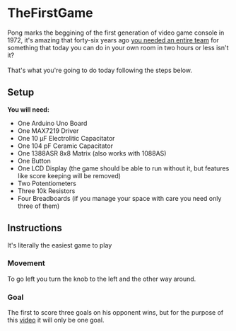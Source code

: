 # TheFirstGame
Pong marks the beggining of the first generation of video game console in 1972, it's amazing that forty-six years ago [you needed an entire
team](https://en.wikipedia.org/wiki/Pong) for something that today you can do in your own room in two hours or less isn't it?\
\
That's what you're going to do today following the steps below.

## Setup
  **You will need:**
  - One Arduino Uno Board
  - One MAX7219 Driver
  - One 10 µF Electrolitic Capacitator
  - One 104 pF Ceramic Capacitator
  - One 1388ASR 8x8 Matrix (also works with 1088AS)  
  - One Button
  - One LCD Display (the game should be able to run without it, but features like score keeping will be removed)
  - Two Potentiometers
  - Three 10k Resistors
  - Four Breadboards (if you manage your space with care you need only three of them)
## Instructions
It's literally the easiest game to play
### Movement
To go left you turn the knob to the left and the other way around.
### Goal
The first to score three goals on his opponent wins, but for the purpose of this [video](https://www.youtube.com/) it will only be one goal.
